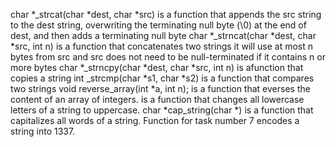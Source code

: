 char *_strcat(char *dest, char *src)  is a function that appends the src string to the dest string, overwriting the terminating null byte (\0) at the end of dest, and then adds a terminating null byte
char *_strncat(char *dest, char *src, int n) is a function that concatenates two strings it will use at most n bytes from src and src does not need to be null-terminated if it contains n or more bytes
char *_strncpy(char *dest, char *src, int n) is afunction that copies a string
int _strcmp(char *s1, char *s2) is a function that compares two strings
void reverse_array(int *a, int n); is a function that everses the content of an array of integers.
is a function that changes all lowercase letters of a string to uppercase.
char *cap_string(char *) is a function that capitalizes all words of a string.
Function for task number 7 encodes a string into 1337.
